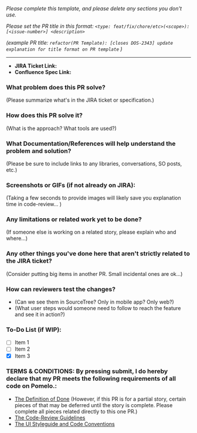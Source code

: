 _Please complete this template, and please delete any sections you don't use._

_Please set the PR title in this format: `<type: feat/fix/chore/etc>(<scope>): [<issue-number>] <description>`_

_(example PR title: `refactor(PR Template): [closes DOS-2343] update explanation for title format on PR template`   )_

--------
- **JIRA Ticket Link:**
- **Confluence Spec Link:**


### What problem does this PR solve?
(Please summarize what's in the JIRA ticket or specification.)


### How does this PR solve it?
(What is the approach? What tools are used?)


### What Documentation/References will help understand the problem and solution?
(Please be sure to include links to any libraries, conversations, SO posts, etc.)


### Screenshots or GIFs (if not already on JIRA):
(Taking a few seconds to provide images will likely save you explanation time in code-review... )


### Any limitations or related work yet to be done?
(If someone else is working on a related story, please explain who and where...)


### Any other things you've done here that aren't strictly related to the JIRA ticket?
(Consider putting big items in another PR. Small incidental ones are ok...)

### How can reviewers test the changes?
* (Can we see them in SourceTree? Only in mobile app? Only web?)
* (What user steps would someone need to follow to reach the feature and see it in action?)

### To-Do List (if WIP):
* [ ] Item 1
* [ ] Item 2
* [x] Item 3

### TERMS & CONDITIONS: By pressing submit, I do hereby declare that my PR meets the following requirements of all code on Pomelo.:

- [The Definition of Done](https://bit.ly/2pat9zf) (However, if this PR is for a partial story, certain pieces of that may be deferred until the story is complete. Please complete all pieces related directly to this one PR.)
- [The Code-Review Guidelines](https://bit.ly/34RQl4n)
- [The UI Styleguide and Code Conventions](https://bit.ly/2O5CII2)
